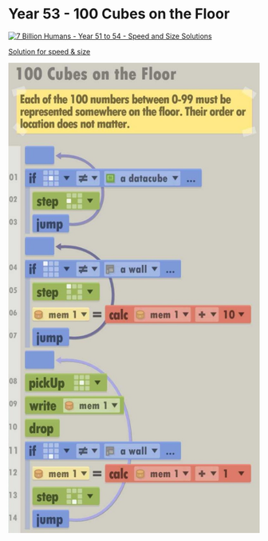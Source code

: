# Year 53 - 100 Cubes on the Floor

[![7 Billion Humans - Year 51 to 54 - Speed and Size Solutions](https://img.youtube.com/vi/jWEzwbqdFKc/0.jpg)](https://www.youtube.com/watch?v=jWEzwbqdFKc&t=582s)

[Solution for speed & size](solution.txt)

![Solution for speed & size](solution.JPEG "Year 53")